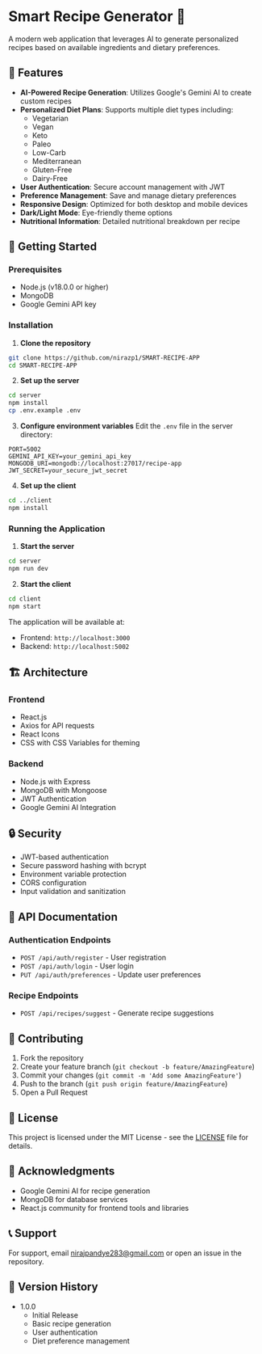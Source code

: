 # Smart Recipe Generator 🍳

A modern web application that leverages AI to generate personalized recipes based on available ingredients and dietary preferences.

## 🌟 Features

- **AI-Powered Recipe Generation**: Utilizes Google's Gemini AI to create custom recipes
- **Personalized Diet Plans**: Supports multiple diet types including:
  - Vegetarian
  - Vegan
  - Keto
  - Paleo
  - Low-Carb
  - Mediterranean
  - Gluten-Free
  - Dairy-Free
- **User Authentication**: Secure account management with JWT
- **Preference Management**: Save and manage dietary preferences
- **Responsive Design**: Optimized for both desktop and mobile devices
- **Dark/Light Mode**: Eye-friendly theme options
- **Nutritional Information**: Detailed nutritional breakdown per recipe

## 🚀 Getting Started

### Prerequisites

- Node.js (v18.0.0 or higher)
- MongoDB
- Google Gemini API key

### Installation

1. **Clone the repository**
```bash
git clone https://github.com/nirazp1/SMART-RECIPE-APP
cd SMART-RECIPE-APP
```

2. **Set up the server**
```bash
cd server
npm install
cp .env.example .env
```

3. **Configure environment variables**
Edit the `.env` file in the server directory:
```env
PORT=5002
GEMINI_API_KEY=your_gemini_api_key
MONGODB_URI=mongodb://localhost:27017/recipe-app
JWT_SECRET=your_secure_jwt_secret
```

4. **Set up the client**
```bash
cd ../client
npm install
```

### Running the Application

1. **Start the server**
```bash
cd server
npm run dev
```

2. **Start the client**
```bash
cd client
npm start
```

The application will be available at:
- Frontend: `http://localhost:3000`
- Backend: `http://localhost:5002`

## 🏗️ Architecture

### Frontend
- React.js
- Axios for API requests
- React Icons
- CSS with CSS Variables for theming

### Backend
- Node.js with Express
- MongoDB with Mongoose
- JWT Authentication
- Google Gemini AI Integration

## 🔒 Security

- JWT-based authentication
- Secure password hashing with bcrypt
- Environment variable protection
- CORS configuration
- Input validation and sanitization

## 📝 API Documentation

### Authentication Endpoints
- `POST /api/auth/register` - User registration
- `POST /api/auth/login` - User login
- `PUT /api/auth/preferences` - Update user preferences

### Recipe Endpoints
- `POST /api/recipes/suggest` - Generate recipe suggestions

## 🤝 Contributing

1. Fork the repository
2. Create your feature branch (`git checkout -b feature/AmazingFeature`)
3. Commit your changes (`git commit -m 'Add some AmazingFeature'`)
4. Push to the branch (`git push origin feature/AmazingFeature`)
5. Open a Pull Request

## 📜 License

This project is licensed under the MIT License - see the [LICENSE](LICENSE) file for details.

## 🙏 Acknowledgments

- Google Gemini AI for recipe generation
- MongoDB for database services
- React.js community for frontend tools and libraries

## 📞 Support

For support, email nirajpandye283@gmail.com or open an issue in the repository.

## 🔄 Version History

- 1.0.0
  - Initial Release
  - Basic recipe generation
  - User authentication
  - Diet preference management


